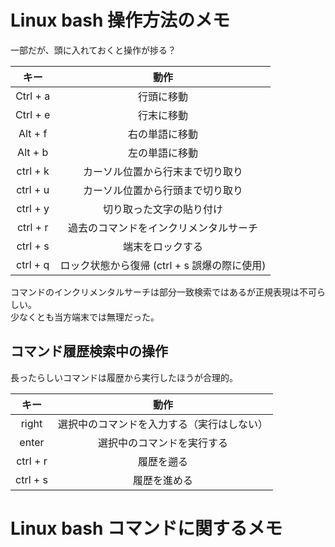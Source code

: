 # Linux bash 操作方法のメモ

一部だが、頭に入れておくと操作が捗る？

|   キー   |                     動作                     |
| :------: | :------------------------------------------: |
| Ctrl + a |                  行頭に移動                  |
| Ctrl + e |                  行末に移動                  |
| Alt + f  |                右の単語に移動                |
| Alt + b  |                左の単語に移動                |
| ctrl + k |       カーソル位置から行末まで切り取り       |
| ctrl + u |       カーソル位置から行頭まで切り取り       |
| ctrl + y |           切り取った文字の貼り付け           |
| ctrl + r |    過去のコマンドをインクリメンタルサーチ    |
| ctrl + s |               端末をロックする               |
| ctrl + q | ロック状態から復帰 (ctrl + s 誤爆の際に使用) |

コマンドのインクリメンタルサーチは部分一致検索ではあるが正規表現は不可らしい。  
少なくとも当方端末では無理だった。
## コマンド履歴検索中の操作

長ったらしいコマンドは履歴から実行したほうが合理的。

|   キー   |                    動作                    |
| :------: | :----------------------------------------: |
|  right   | 選択中のコマンドを入力する（実行はしない） |
|  enter   |         選択中のコマンドを実行する         |
| ctrl + r |                 履歴を遡る                 |
| ctrl + s |                履歴を進める                |
# Linux bash コマンドに関するメモ
